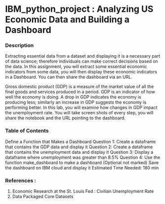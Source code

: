 # IBM_python_project : Analyzing US Economic Data and Building a Dashboard

### Description

Extracting essential data from a dataset and displaying it is a necessary part of data science; therefore individuals can make correct decisions based on the data. In this assignment, you will extract some essential economic indicators from some data, you will then display these economic indicators in a Dashboard. You can then share the dashboard via an URL.

Gross domestic product (GDP) is a measure of the market value of all the final goods and services produced in a period. GDP is an indicator of how well the economy is doing. A drop in GDP indicates the economy is producing less; similarly an increase in GDP suggests the economy is performing better. In this lab, you will examine how changes in GDP impact the unemployment rate. You will take screen shots of every step, you will share the notebook and the URL pointing to the dashboard.

### Table of Contents

Define a Function that Makes a Dashboard
Question 1: Create a dataframe that contains the GDP data and display it
Question 2: Create a dataframe that contains the unemployment data and display it
Question 3: Display a dataframe where unemployment was greater than 8.5%
Question 4: Use the function make_dashboard to make a dashboard
(Optional not marked) Save the dashboard on IBM cloud and display it
Estimated Time Needed: 180 min

### References :
1) Economic Research at the St. Louis Fed : Civilian Unemployment Rate
2) Data Packaged Core Datasets
